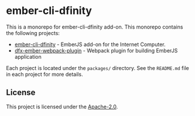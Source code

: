ember-cli-dfinity
==================================

This is a monorepo for ember-cli-dfinity add-on. This monorepo contains the 
following projects:

* [ember-cli-dfinity](https://github.com/onehilltech/ember-cli-dfinity/tree/main/packages/ember-cli-dfinity) - EmberJS add-on for the Internet Computer.
* [dfx-ember-webpack-plugin](https://github.com/onehilltech/ember-cli-dfinity/tree/main/packages/dfx-ember-webpack-plugin) - Webpack plugin for building EmberJS application 

Each project is located under the `packages/` directory. See the `README.md` file in each
project for more details.


License
------------------------------------------------------------------------------

This project is licensed under the [Apache-2.0](LICENSE.md).
